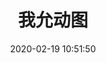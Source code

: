 ---
title: 我允动图
date: 2020-02-19 10:51:50
type: "gallery"
layout: "gallery"
password: 
img: http://pic.mrzhj.cn/woyungif/img-0020rFOVgy1gk76cw3d6ig60p00kg4qv02.gif
---
